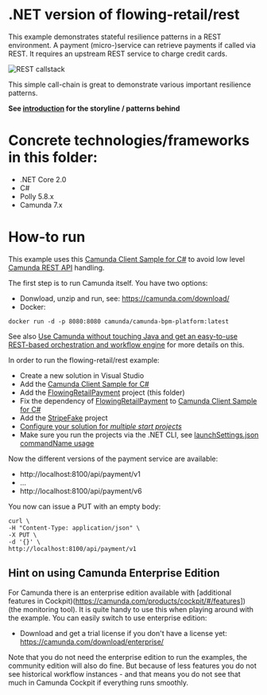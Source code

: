 # .NET version of flowing-retail/rest

This example demonstrates stateful resilience patterns in a REST environment. A payment (micro-)service can retrieve payments if called via REST. It requires an upstream REST service to charge credit cards.

![REST callstack](../../../docs/resilience-patterns/docs/situation.png)

This simple call-chain is great to demonstrate various important resilience patterns.

**See [introduction](../../README.md) for the storyline / patterns behind**

# Concrete technologies/frameworks in this folder:

* .NET Core 2.0
* C#
* Polly 5.8.x
* Camunda 7.x

# How-to run

This example uses this [Camunda Client Sample for C#](https://github.com/berndruecker/camunda-dot-net-showcase/tree/master/CamundaClient) to avoid low level [Camunda REST API](https://docs.camunda.org/manual/latest/reference/rest/) handling. 

The first step is to run Camunda itself. You have two options:

* Donwload, unzip and run, see: https://camunda.com/download/
* Docker: 
```
docker run -d -p 8080:8080 camunda/camunda-bpm-platform:latest
```
See also [Use Camunda without touching Java and get an easy-to-use REST-based orchestration and workflow engine](https://blog.bernd-ruecker.com/use-camunda-without-touching-java-and-get-an-easy-to-use-rest-based-orchestration-and-workflow-7bdf25ac198e) for more details on this.


In order to run the flowing-retail/rest example:

* Create a new solution in Visual Studio
* Add the [Camunda Client Sample for C#](https://github.com/berndruecker/camunda-dot-net-showcase/tree/master/CamundaClient)
* Add the [FlowingRetailPayment](FlowingRetailPayment.csproj) project (this folder)
* Fix the dependency of [FlowingRetailPayment](FlowingRetailPayment.csproj) to [Camunda Client Sample for C#](https://github.com/berndruecker/camunda-dot-net-showcase/tree/master/CamundaClient)
* Add the [StripeFake](../stripe-fake/StripeFake.csproj) project 
* [Configure your solution for *multiple start projects*](https://msdn.microsoft.com/en-us/library/ms165413.aspx)
* Make sure you run the projects via the .NET CLI, see [launchSettings.json commandName usage](https://stackoverflow.com/questions/44645775/launchsettings-json-commandname-usage)

Now the different versions of the payment service are available:

* http://localhost:8100/api/payment/v1
* ...
* http://localhost:8100/api/payment/v6

You now can issue a PUT with an empty body:

```
curl \
-H "Content-Type: application/json" \
-X PUT \
-d '{}' \
http://localhost:8100/api/payment/v1
```


## Hint on using Camunda Enterprise Edition

For Camunda there is an enterprise edition available with [additional features in Cockpit)(https://camunda.com/products/cockpit/#/features]) (the monitoring tool). It is quite handy to use this when playing around with the example. You can easily switch to use enterprise edition:

* Download and get a trial license if you don't have a license yet: https://camunda.com/download/enterprise/

Note that you do not need the enterprise edition to run the examples, the community edition will also do fine. But because of less features you do not see historical workflow instances - and that means you do not see that much in Camunda Cockpit if everything runs smoothly.
